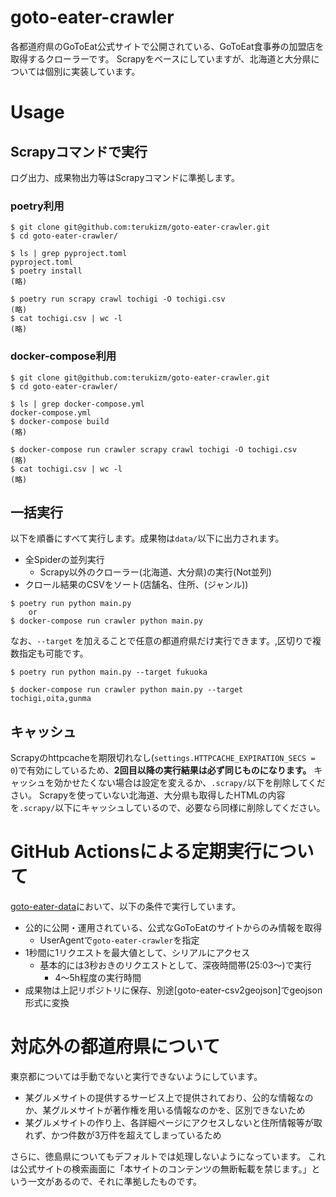 goto-eater-crawler
===

各都道府県のGoToEat公式サイトで公開されている、GoToEat食事券の加盟店を取得するクローラーです。
Scrapyをベースにしていますが、北海道と大分県については個別に実装しています。

# Usage

## Scrapyコマンドで実行

ログ出力、成果物出力等はScrapyコマンドに準拠します。

### poetry利用

```
$ git clone git@github.com:terukizm/goto-eater-crawler.git
$ cd goto-eater-crawler/

$ ls | grep pyproject.toml
pyproject.toml
$ poetry install
(略)

$ poetry run scrapy crawl tochigi -O tochigi.csv
(略)
$ cat tochigi.csv | wc -l
(略)
```

### docker-compose利用

```
$ git clone git@github.com:terukizm/goto-eater-crawler.git
$ cd goto-eater-crawler/

$ ls | grep docker-compose.yml
docker-compose.yml
$ docker-compose build
(略)

$ docker-compose run crawler scrapy crawl tochigi -O tochigi.csv
(略)
$ cat tochigi.csv | wc -l
(略)
```

## 一括実行

以下を順番にすべて実行します。成果物は`data/`以下に出力されます。

* 全Spiderの並列実行
  * Scrapy以外のクローラー(北海道、大分県)の実行(Not並列)
* クロール結果のCSVをソート(店舗名、住所、(ジャンル))

```
$ poetry run python main.py
    or
$ docker-compose run crawler python main.py
```

なお、`--target` を加えることで任意の都道府県だけ実行できます。,区切りで複数指定も可能です。

```
$ poetry run python main.py --target fukuoka

$ docker-compose run crawler python main.py --target tochigi,oita,gunma
```

## キャッシュ

Scrapyのhttpcacheを期限切れなし(`settings.HTTPCACHE_EXPIRATION_SECS = 0`)で有効にしているため、**2回目以降の実行結果は必ず同じものになります。**
キャッシュを効かせたくない場合は設定を変えるか、`.scrapy/`以下を削除してください。
Scrapyを使っていない北海道、大分県も取得したHTMLの内容を`.scrapy/`以下にキャッシュしているので、必要なら同様に削除してください。


# GitHub Actionsによる定期実行について

[goto-eater-data](https://github.com/terukizm/goto-eater-data)において、以下の条件で実行しています。

* 公的に公開・運用されている、公式なGoToEatのサイトからのみ情報を取得
  * UserAgentで`goto-eater-crawler`を指定
* 1秒間に1リクエストを最大値として、シリアルにアクセス
  * 基本的には3秒おきのリクエストとして、深夜時間帯(25:03〜)で実行
    * 4〜5h程度の実行時間
* 成果物は上記リポジトリに保存、別途[goto-eater-csv2geojson]でgeojson形式に変換


# 対応外の都道府県について

東京都については手動でないと実行できないようにしています。
* 某グルメサイトの提供するサービス上で提供されており、公的な情報なのか、某グルメサイトが著作権を用いる情報なのかを、区別できないため
* 某グルメサイトの作り上、各詳細ページにアクセスしないと住所情報等が取れず、かつ件数が3万件を超えてしまっているため

さらに、徳島県についてもデフォルトでは処理しないようになっています。
これは公式サイトの検索画面に「本サイトのコンテンツの無断転載を禁じます。」という一文があるので、それに準拠したものです。
